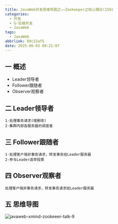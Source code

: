 ```yaml
---
title: JavaWeb开发思维导图之——Zookeeper之核心理论(150)
categories:
  - 开发
  - G-后端开发
  - JavaWeb
tags:
  - JavaWeb
abbrlink: 89c22af5
date: 2025-06-03 09:21:07
---
```

## 一 概述

* Leader领导者
* Follower跟随者
* Observer观察者

<!--more-->

## 二 Leader领导者

```
1-处理事务请求(增删改)
2-集群内部各服务器的调度者
```

## 三 Follower跟随者

```
1-处理客户端非事务请求，转发事务给Leader服务器
2-参与Leader选举投票
```

## 四 Observer观察者

```
处理客户端非事务请求，转发事务请求给Leader服务器
```

## 五 思维导图

![javaweb-xmind-zookeeer-talk-9][1]



[1]:https://cdn.jsdelivr.net/gh/PGzxc/CDN/blog-java/javaweb-xmind-zookeeer-talk-9.png